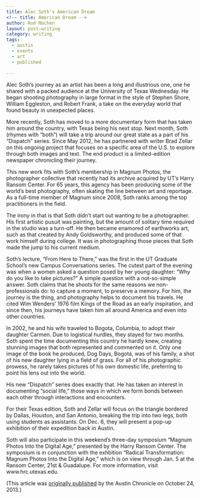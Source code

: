 ```yaml
---
title: Alec Soth’s American Dream
<!-- title: American Dream -->
author: Rod Machen
layout: post-writing
category: writing
tags:
  - austin
  - events
  - art
  - published
  
---
```





<p dir="ltr">
  Alec Soth’s journey as an artist has been a long and illustrious one, one he shared with a packed audience at the University of Texas Wednesday. He began shooting photography in large format in the style of Stephen Shore, William Eggleston, and Robert Frank, a take on the everyday world that found beauty in unexpected places.
</p>

<p dir="ltr">
  More recently, Soth has moved to a more documentary form that has taken him around the country, with Texas being his next stop. Next month, Soth (rhymes with “both”) will take a trip around our great state as a part of his “Dispatch” series. Since May 2012, he has partnered with writer Brad Zellar on this ongoing project that focuses on a specific area of the U.S. to explore through both images and text. The end product is a limited-edition newspaper chronicling their journey.<!--more-->
</p>

<p dir="ltr">
  This new work fits with Soth’s membership in Magnum Photos, the photographer collective that recently had its archive acquired by UT&#8217;s Harry Ransom Center. For 65 years, this agency has been producing some of the world’s best photography, often skating the line between art and reportage. As a full-time member of Magnum since 2008, Soth ranks among the top practitioners in the field.
</p>

<p dir="ltr">
  The irony in that is that Soth didn’t start out wanting to be a photographer. His first artistic pusuit was painting, but the amount of solitary time required in the studio was a turn-off. He then became enamored of earthworks art, such as that created by Andy Goldsworthy, and produced some of that work himself during college. It was in photographing those pieces that Soth made the jump to his current medium.
</p>

<p dir="ltr">
  Soth&#8217;s lecture, &#8220;From Here to There,&#8221; was the first in the UT Graduate School&#8217;s new Campus Conversations series. The cutest part of the evening was when a women asked a question posed by her young daughter: “Why do you like to take pictures?” A simple question with a not-so-simple answer. Soth claims that he shoots for the same reasons we non-professionals do: to capture a moment, to preserve a memory. For him, the journey is the thing, and photography helps to document his travels. He cited Wim Wenders’ 1976 film Kings of the Road as an early inspiration, and since then, his journeys have taken him all around America and even into other countries.
</p>

<p dir="ltr">
  In 2002, he and his wife traveled to Bogota, Columbia, to adopt their daughter Carmen. Due to logistical hurdles, they stayed for two months. Soth spent the time documenting this country he hardly knew, creating stunning images that both represented and commented on it. Only one image of the book he produced, Dog Days, Bogotá, was of his family, a shot of his new daughter lying in a field of grass. For all of his photographic prowess, he rarely takes pictures of his own domestic life, preferring to point his lens out into the world.
</p>

<p dir="ltr">
  His new “Dispatch” series does exactly that. He has taken an interest in documenting “social life,” those ways in which we form bonds between each other through interactions and encounters.
</p>

<p dir="ltr">
  For their Texas edition, Soth and Zellar will focus on the triangle bordered by Dallas, Houston, and San Antonio, breaking the trip into two legs, both using students as assistants. On Dec. 6, they will present a pop-up exhibition of their expedition back in Austin.
</p>

<p dir="ltr">
  Soth will also participate in this weekend’s three-day symposium “Magnum Photos Into the Digital Age,” presented by the Harry Ransom Center. The symposium is in conjunction with the exhbition &#8220;Radical Transformation: Magnum Photos Into the Digital Age,&#8221; which is on view through Jan. 5 at the Ransom Center, 21st & Guadalupe. For more information, visit www.hrc.utexas.edu.
</p>

(This article was <a href="http://www.austinchronicle.com/daily/arts/2013-10-24/alec-soths-american-dream/" target="_blank">originally published</a> by the Austin Chronicle on October 24, 2013.)